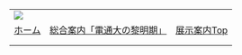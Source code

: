 |  |  |  |
| --- | --- | --- |
| ![](../image/common/uec_header1.jpg) | | |
| [ホーム](../index.html) | [総合案内「電通大の黎明期」](../dawn/dawn01.html) | [展示案内Top](../exhibit/exhibit01.html) | [関連リンク](../link/link01.html) | [第７展示室について](../about/about.html) | [本HPについて](../about/about2.html) | [アクセス](../access/access.html) | | |
| |  | | --- | | ![](../image/common/spacer.gif)    **■ 展示案内**   ---   [**(1)核磁気共鳴(NMR)分析の研究**](exhibit01.html) ![](../image/common/spacer.gif) - わが国初のNMR分光器- 超伝導式NMR(模型）- [MRI診断画像](mri/index.html)   ---   **[(2)ＥＳＲ電子スピン共鳴分析の研究](exhibit02.html)** ![](../image/common/spacer.gif) - ＥＳＲ電子スピン共鳴装置   ---   **[(3)電波時計の開発](exhibit03.html)** ![](../image/common/spacer.gif) - わが国最初の電波時計   ---   **[(4)星間空間実験装置（お貸出中）](exhibit04.html)** ![](../image/common/spacer.gif) - 星間空間実験装置（貸出中）   ---   **[(5)レーザーの研究](exhibit05.html)** 日本初期のレーザー分光も電通大から --- **[(6)南極観測](exhibit06.html)** ![](../image/common/spacer.gif) - 雪原の謎の電波吸収（準備中） --- **[(7)超伝導回路の研究](exhibit07.html)**（準備中） --- **[(8)質量分光の研究](exhibit08.html)**（準備中） --- **[(9)カイトアンテナの研究](exhibit09.html)** | | |  | | --- | | 展示案内(5)      日本初期のレーザー分光も電通大から        電通大のレーザー研究は70年代80年代になるとレーザー研究所（1980年設立）など、電通大の主要な研究に数えられるようになるが、その最初はやはり50年代はじめに電通大に赴任した片山幹郎によってはじまった。片山は電通大から派遣され米国留学の帰路、水島正喬に会いルビーのレーザー発光を聞き帰国、電通大で1963年ルビーレーザーを卒研生青木禎と協力して初めて発振した。その後レーザー光をトルエンなどに照射、トルエン分子のラマン現象を見つけ、日本におけるレーザー分光化学の出発となった。     最初のレーザー発光の模様は入口のパンフレットの「日本初期のレーザー分光も電通大から」の中に書かれているが、当時Ｄ棟の1階でルビーレーザーを発振すると全館中に轟音が轟いた。Ｄ棟まえの道路（メインストリート）を歩く学生もその音に驚き、建物内にはいってきたくらいである。 片山はその２，３年後東大に移り、その片山研から炭酸ガスレーザーを使った音響分光の分野で多くの研究者を輩出した。その片山研の隣にその後電通大の教授となった本郷の物理工学科から移ってきた宅間宏の宅間研があり、重成武と伊東敏雄はその研究室の助手を務めていた。     レーザー分光は東大から電通大に来たのではなく、最初は電通大から出て東大に行ったのである。 | |
| |  | | --- | | ![](../image/common/spacer.gif)   電気通信大学コミュニケーション・ミュージアム第７展示室友の会  東京都町田市玉川学園6-3-100  UEC Museum of Communications Exhibition Room#7 Associates  e-mail: uecmuse7@muse.or.jp  Copyright all reserved by UEC Museum of Communications Exhibition Room#7 Associates ![](../image/common/spacer.gif) | | |
